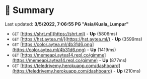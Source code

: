 # 📖 Summary
Last updated: **3/5/2022, 7:06:55 PG "Asia/Kuala_Lumpur"**

- `GET` [https://shrt.ml](https://shrt.ml) - **Up** (5806ms)
- `GET` [https://hst.aytea.ml/](https://hst.aytea.ml/) - **Up** (3599ms)
- `GET` [https://color.aytea.ml/4b31d6.png](https://color.aytea.ml/4b31d6.png) - **Up** (1419ms)
- `GET` [https://memeapi.aytea14.repl.co/gimme](https://memeapi.aytea14.repl.co/gimme) - **Up** (877ms)
- `GET` [https://teledrivemy.herokuapp.com/dashboard](https://teledrivemy.herokuapp.com/dashboard) - **Up** (210ms)
